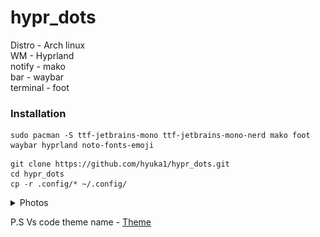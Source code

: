 # hypr_dots


Distro - Arch linux  
WM - Hyprland  
notify - mako  
bar - waybar  
terminal - foot   
### Installation
```shell
sudo pacman -S ttf-jetbrains-mono ttf-jetbrains-mono-nerd mako foot waybar hyprland noto-fonts-emoji
```

```shell
git clone https://github.com/hyuka1/hypr_dots.git
cd hypr_dots
cp -r .config/* ~/.config/
```

<details>
  <summary>Photos</summary>

  ![image](https://github.com/hyuka1/hypr_dots/blob/main/preview/photo1.png)
  ![image](https://github.com/hyuka1/hypr_dots/blob/main/preview/photo2.png)
  
</details>  

P.S Vs code theme name - [Theme](https://marketplace.visualstudio.com/items?itemName=tal7aouy.theme)

 
